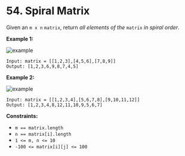 # 54. Spiral Matrix

Given an `m x n` `matrix`, return *all elements of the* `matrix` *in spiral order*.

**Example 1:**

![example](https://assets.leetcode.com/uploads/2020/11/13/spiral1.jpg)

```()
Input: matrix = [[1,2,3],[4,5,6],[7,8,9]]
Output: [1,2,3,6,9,8,7,4,5]
```

**Example 2:**

![example](https://assets.leetcode.com/uploads/2020/11/13/spiral.jpg)

```()
Input: matrix = [[1,2,3,4],[5,6,7,8],[9,10,11,12]]
Output: [1,2,3,4,8,12,11,10,9,5,6,7]
```

**Constraints:**

- `m == matrix.length`
- `n == matrix[i].length`
- `1 <= m, n <= 10`
- `-100 <= matrix[i][j] <= 100`
